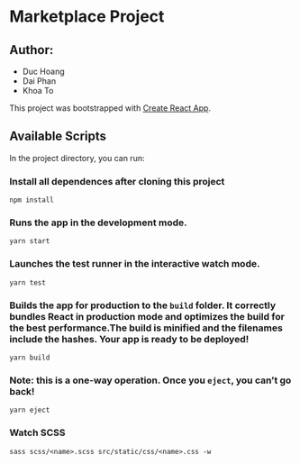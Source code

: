 # Marketplace Project
## Author:
- Duc Hoang
- Dai Phan
- Khoa To

This project was bootstrapped with [Create React App](https://github.com/facebook/create-react-app).
## Available Scripts
In the project directory, you can run:
### Install all dependences after cloning this project
```
npm install
```
### Runs the app in the development mode.
```
yarn start
```
### Launches the test runner in the interactive watch mode.
```
yarn test
```
### Builds the app for production to the `build` folder. It correctly bundles React in production mode and optimizes the build for the best performance.The build is minified and the filenames include the hashes. **Your app is ready to be deployed!**
```
yarn build
```
### **Note: this is a one-way operation. Once you `eject`, you can’t go back!**
```
yarn eject
```
### Watch SCSS
```
sass scss/<name>.scss src/static/css/<name>.css -w
``` 
